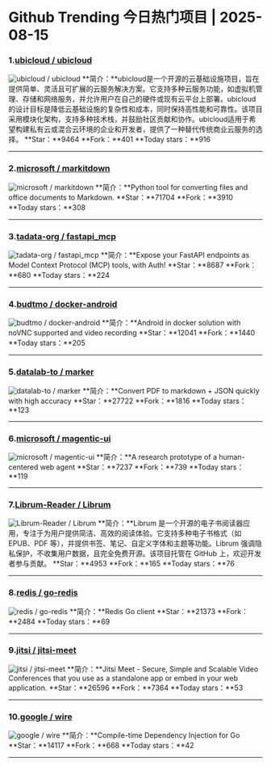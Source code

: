 # Github Trending 今日热门项目 | 2025-08-15
### 1.[ubicloud / ubicloud](https://github.com/ubicloud/ubicloud)

![ubicloud / ubicloud](https://repository-images.githubusercontent.com/590158156/080ce663-3139-45ff-a824-900f2fef8720)
**简介：**ubicloud是一个开源的云基础设施项目，旨在提供简单、灵活且可扩展的云服务解决方案。它支持多种云服务功能，如虚拟机管理、存储和网络服务，并允许用户在自己的硬件或现有云平台上部署。ubicloud的设计目标是降低云基础设施的复杂性和成本，同时保持高性能和可靠性。该项目采用模块化架构，支持多种技术栈，并鼓励社区贡献和协作。ubicloud适用于希望构建私有云或混合云环境的企业和开发者，提供了一种替代传统商业云服务的选择。
**Star：**9464
**Fork：**401
**Today stars：**916

---

### 2.[microsoft / markitdown](https://github.com/microsoft/markitdown)

![microsoft / markitdown](https://opengraph.githubassets.com/2431081a592bcfa6d5a5f6bed86b7127446e93f2b373cc7a8ce883b49fcc54ca/microsoft/markitdown)
**简介：**Python tool for converting files and office documents to Markdown.
**Star：**71704
**Fork：**3910
**Today stars：**308

---

### 3.[tadata-org / fastapi_mcp](https://github.com/tadata-org/fastapi_mcp)

![tadata-org / fastapi_mcp](https://repository-images.githubusercontent.com/944976593/ef7ac446-efc5-47e0-89d7-2d4c1579763f)
**简介：**Expose your FastAPI endpoints as Model Context Protocol (MCP) tools, with Auth!
**Star：**8687
**Fork：**680
**Today stars：**224

---

### 4.[budtmo / docker-android](https://github.com/budtmo/docker-android)

![budtmo / docker-android](https://opengraph.githubassets.com/5caa9cbb46d792b0bff2a557b96a316d25c76187f82d2a0d551c54a8f1b8b0c2/budtmo/docker-android)
**简介：**Android in docker solution with noVNC supported and video recording
**Star：**12041
**Fork：**1440
**Today stars：**205

---

### 5.[datalab-to / marker](https://github.com/datalab-to/marker)

![datalab-to / marker](https://opengraph.githubassets.com/ba30927d96ab8c21a89162fbcf673cb5114e25418c6a00c66315e5817ffbb539/datalab-to/marker)
**简介：**Convert PDF to markdown + JSON quickly with high accuracy
**Star：**27722
**Fork：**1816
**Today stars：**123

---

### 6.[microsoft / magentic-ui](https://github.com/microsoft/magentic-ui)

![microsoft / magentic-ui](https://opengraph.githubassets.com/993d653bb72e0503e4602a90e067c41f39271107bd8585a11e1204793f9619a4/microsoft/magentic-ui)
**简介：**A research prototype of a human-centered web agent
**Star：**7237
**Fork：**739
**Today stars：**119

---

### 7.[Librum-Reader / Librum](https://github.com/Librum-Reader/Librum)

![Librum-Reader / Librum](https://opengraph.githubassets.com/ddb42df17ce9b6277e321e6a5d093942ad7523bea7666162f9c02b79a6aa989b/Librum-Reader/Librum)
**简介：**Librum 是一个开源的电子书阅读器应用，专注于为用户提供简洁、高效的阅读体验。它支持多种电子书格式（如 EPUB、PDF 等），并提供书签、笔记、自定义字体和主题等功能。Librum 强调隐私保护，不收集用户数据，且完全免费开源。该项目托管在 GitHub 上，欢迎开发者参与贡献。
**Star：**4953
**Fork：**165
**Today stars：**76

---

### 8.[redis / go-redis](https://github.com/redis/go-redis)

![redis / go-redis](https://opengraph.githubassets.com/8bc2fb5044abeac695a5ad7da4665c597f5eb61370af9f24c17385cfcedccd95/redis/go-redis)
**简介：**Redis Go client
**Star：**21373
**Fork：**2484
**Today stars：**69

---

### 9.[jitsi / jitsi-meet](https://github.com/jitsi/jitsi-meet)

![jitsi / jitsi-meet](https://opengraph.githubassets.com/046e7b6e5b24ccae8f9b1ff63f22937e54a0eddec47b5647f48eeb06a9b9482f/jitsi/jitsi-meet)
**简介：**Jitsi Meet - Secure, Simple and Scalable Video Conferences that you use as a standalone app or embed in your web application.
**Star：**26596
**Fork：**7364
**Today stars：**53

---

### 10.[google / wire](https://github.com/google/wire)

![google / wire](https://opengraph.githubassets.com/8fc82d492207c1bb376b9b8b2060769175525de558b3e37fab59f7e9c5068369/google/wire)
**简介：**Compile-time Dependency Injection for Go
**Star：**14117
**Fork：**668
**Today stars：**42

---


